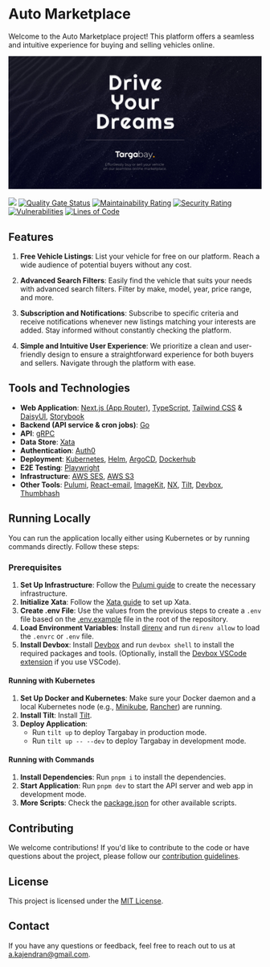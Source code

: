# Auto Marketplace

Welcome to the Auto Marketplace project! This platform offers a seamless and intuitive experience for buying and selling vehicles online.

<a href="https://targabay.com/lk">
    <img alt="preview-image" src="public/images/banner.jpg" width="1024">
</a>

<br>

![](https://api.checklyhq.com/v1/badges/checks/d8ee5b92-7ff0-4809-9cc4-405274b5411b?style=flat&theme=default)
[![Quality Gate Status](https://sonarcloud.io/api/project_badges/measure?project=kaje94_auto-marketplace-client&metric=alert_status)](https://sonarcloud.io/summary/new_code?id=kaje94_auto-marketplace-client)
[![Maintainability Rating](https://sonarcloud.io/api/project_badges/measure?project=kaje94_auto-marketplace-client&metric=sqale_rating)](https://sonarcloud.io/summary/new_code?id=kaje94_auto-marketplace-client)
[![Security Rating](https://sonarcloud.io/api/project_badges/measure?project=kaje94_auto-marketplace-client&metric=security_rating)](https://sonarcloud.io/summary/new_code?id=kaje94_auto-marketplace-client)
[![Vulnerabilities](https://sonarcloud.io/api/project_badges/measure?project=kaje94_auto-marketplace-client&metric=vulnerabilities)](https://sonarcloud.io/summary/new_code?id=kaje94_auto-marketplace-client)
[![Lines of Code](https://sonarcloud.io/api/project_badges/measure?project=kaje94_auto-marketplace-client&metric=ncloc)](https://sonarcloud.io/summary/new_code?id=kaje94_auto-marketplace-client)

## Features

1. **Free Vehicle Listings**: List your vehicle for free on our platform. Reach a wide audience of potential buyers without any cost.

2. **Advanced Search Filters**: Easily find the vehicle that suits your needs with advanced search filters. Filter by make, model, year, price range, and more.

3. **Subscription and Notifications**: Subscribe to specific criteria and receive notifications whenever new listings matching your interests are added. Stay informed without constantly checking the platform.

4. **Simple and Intuitive User Experience**: We prioritize a clean and user-friendly design to ensure a straightforward experience for both buyers and sellers. Navigate through the platform with ease.

## Tools and Technologies

- **Web Application**: [Next.js (App Router)](https://nextjs.org/docs/app/building-your-application/routing), [TypeScript](https://www.typescriptlang.org/), [Tailwind CSS](https://tailwindcss.com/) & [DaisyUI](https://daisyui.com/), [Storybook](https://storybook.js.org/)
- **Backend (API service & cron jobs)**: [Go](https://golang.org/)
- **API**: [gRPC](https://grpc.io/)
- **Data Store**: [Xata](https://xata.io/)
- **Authentication**: [Auth0](https://auth0.com/)
- **Deployment**: [Kubernetes](https://kubernetes.io/), [Helm](https://helm.sh/), [ArgoCD](https://argoproj.github.io/argo-cd/), [Dockerhub](https://hub.docker.com/)
- **E2E Testing**: [Playwright](https://playwright.dev/)
- **Infrastructure**: [AWS SES](https://aws.amazon.com/ses/), [AWS S3](https://aws.amazon.com/s3/)
- **Other Tools**: [Pulumi](https://www.pulumi.com/), [React-email](https://www.npmjs.com/package/react-email), [ImageKit](https://imagekit.io/), [NX](https://nx.dev/), [Tilt](https://tilt.dev/), [Devbox](https://www.jetify.com/devbox), [Thumbhash](https://github.com/evanw/thumbhash)

## Running Locally

You can run the application locally either using Kubernetes or by running commands directly. Follow these steps:

### Prerequisites

1. **Set Up Infrastructure**: Follow the [Pulumi guide](/libs/pulumi/README.md) to create the necessary infrastructure.
2. **Initialize Xata**: Follow the [Xata guide](/libs/xata/README.md) to set up Xata.
3. **Create .env File**: Use the values from the previous steps to create a `.env` file based on the [.env.example](.env.example) file in the root of the repository.
4. **Load Environment Variables**: Install [direnv](https://direnv.net/) and run `direnv allow` to load the `.envrc` or `.env` file.
5. **Install Devbox**: Install [Devbox](https://www.jetpack.io/devbox/) and run `devbox shell` to install the required packages and tools. (Optionally, install the [Devbox VSCode extension](https://marketplace.visualstudio.com/items?itemName=jetpack-io.devbox) if you use VSCode).

#### Running with Kubernetes

1. **Set Up Docker and Kubernetes**: Make sure your Docker daemon and a local Kubernetes node (e.g., [Minikube](https://minikube.sigs.k8s.io/docs/), [Rancher](https://rancher.com/)) are running.
2. **Install Tilt**: Install [Tilt](https://tilt.dev/).
3. **Deploy Application**:
    - Run `tilt up` to deploy Targabay in production mode.
    - Run `tilt up -- --dev` to deploy Targabay in development mode.

#### Running with Commands

1. **Install Dependencies**: Run `pnpm i` to install the dependencies.
2. **Start Application**: Run `pnpm dev` to start the API server and web app in development mode.
3. **More Scripts**: Check the [package.json](package.json) for other available scripts.

## Contributing

We welcome contributions! If you'd like to contribute to the code or have questions about the project, please follow our [contribution guidelines](.github/CONTRIBUTING.md).

## License

This project is licensed under the [MIT License](LICENSE).

## Contact

If you have any questions or feedback, feel free to reach out to us at [a.kajendran@gmail.com](mailto:a.kajendran@gmail.com).
